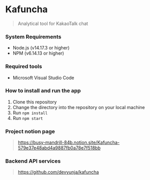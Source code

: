 # Kafuncha

> Analytical tool for KakaoTalk chat

### System Requirements

- Node.js (v14.17.3 or higher)
- NPM (v6.14.13 or higher)

### Required tools

- Microsoft Visual Studio Code

### How to install and run the app

1. Clone this repository
2. Change the directory into the repository on your local machine
2. Run `npm install`
3. Run `npm start`

### Project notion page

> https://busy-mandrill-84b.notion.site/Kafuncha-579e37e48abd4a9887fb0a78e7f518bb

### Backend API services

> https://github.com/devyunja/kafuncha
